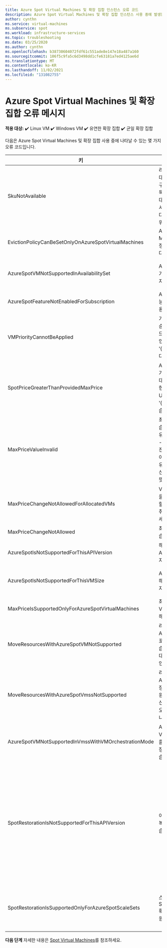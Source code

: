 ```yaml
---
title: Azure Spot Virtual Machines 및 확장 집합 인스턴스 오류 코드
description: Azure Spot Virtual Machines 및 확장 집합 인스턴스 사용 중에 발생할 수 있는 오류 코드를 알아봅니다.
author: cynthn
ms.service: virtual-machines
ms.subservice: spot
ms.workload: infrastructure-services
ms.topic: troubleshooting
ms.date: 03/25/2020
ms.author: cynthn
ms.openlocfilehash: b38730604072fdf61c551ade8e147e18a487a160
ms.sourcegitcommit: 106f5c9fa5c6d3498dd1cfe63181a7ed4125ae6d
ms.translationtype: MT
ms.contentlocale: ko-KR
ms.lasthandoff: 11/02/2021
ms.locfileid: "131082755"
---
```

# <a name="error-messages-for-azure-spot-virtual-machines-and-scale-sets"></a>Azure Spot Virtual Machines 및 확장 집합 오류 메시지

**적용 대상:** :heavy_check_mark: Linux VM :heavy_check_mark: Windows VM :heavy_check_mark: 유연한 확장 집합 :heavy_check_mark: 균일 확장 집합

다음은 Azure Spot Virtual Machines 및 확장 집합 사용 중에 나타날 수 있는 몇 가지 오류 코드입니다.


| 키 | 메시지 | Description |
|-----|---------|-------------|
| SkuNotAvailable | 리소스 ‘\<resource\>’에 대해 요청된 계층은 현재 구독’\<subscriptionID\>’에 대한 위치‘\<location\>’에서 사용할 수 없습니다. 다른 계층에 시도하거나 위치를 바꿔 배포하세요. | 해당 위치에는 VM이나 확장 집합 인스턴스를 만들 수 있는 Azure 스폿 가상 머신 용량이 부족합니다. |
| EvictionPolicyCanBeSetOnlyOnAzureSpotVirtualMachines  |  Azure Spot Virtual Machines에 대한 제거 정책만 설정할 수 있습니다. | 해당 VM은 Azure 스폿 가상 머신이 아니므로 제거 정책을 설정할 수 없습니다. |
| AzureSpotVMNotSupportedInAvailabilitySet  |  Azure 스폿 가상 머신은 가용성 집합에서 지원되지 않습니다. | Azure 스폿 가상 머신을 사용하거나 가용성 집합에서 VM을 사용해야 하며 둘 다 선택할 수는 없습니다. |
| AzureSpotFeatureNotEnabledForSubscription  |  Azure 스폿 가상 머신 기능을 사용하여 구독을 사용할 수 없습니다. | Azure Spot Virtual Machines를 지원하는 구독을 사용하세요. |
| VMPriorityCannotBeApplied  |  가상 머신을 만들 때 우선 순위를 지정하지 않았으므로 지정된 우선 순위 값인 '{0}'을 가상 머신인 '{1}'에 적용할 수 없습니다. | VM을 만들 때 우선 순위를 지정하세요. |
| SpotPriceGreaterThanProvidedMaxPrice  |  Azure 스폿 가상 머신 크기 '{3}'에 대해 제공된 최대 가격인 '{1} USD'가 현재 스폿 가격인 '{2} USD'보다 낮으므로 '{0}' 작업을 수행할 수 없습니다. | 최대 가격을 더 높게 선택합니다. 자세한 내용은 [Linux](https://azure.microsoft.com/pricing/details/virtual-machines/linux/) 또는 [Windows](https://azure.microsoft.com/pricing/details/virtual-machines/windows/)의 가격 정보를 참조하세요.|
| MaxPriceValueInvalid  |  최대 가격 값이 잘못되었습니다. 최대 가격에 대해 유일하게 지원하는 값은 -1이거나 0보다 큰 10진수입니다. 최대 가격 값이 -1인 경우, 가격을 이유로 Azure 스폿 가상 머신을 제거하지 않는다는 뜻입니다. | 유효한 최대 가격을 입력하세요. 자세한 내용은 [Linux](https://azure.microsoft.com/pricing/details/virtual-machines/linux/) 또는 [Windows](https://azure.microsoft.com/pricing/details/virtual-machines/windows/)의 가격 책정을 참조하세요. |
| MaxPriceChangeNotAllowedForAllocatedVMs | VM '{0}'이 할당되어 있을 때는 최대 가격 변경을 할 수 없습니다. 할당을 취소한 다음 다시 시도하세요. | 최대 가격을 변경할 수 있도록 VM을 중지하거나 할당 취소합니다. |
| MaxPriceChangeNotAllowed | 최대 가격을 변경할 수 없습니다. | 해당 VM의 최대 가격을 변경할 수 없습니다. |
| AzureSpotIsNotSupportedForThisAPIVersion  |  해당 API 버전에는 Azure 스폿 가상 머신이 지원되지 않습니다. | API 버전이 2019-03-01이어야 합니다. |
| AzureSpotIsNotSupportedForThisVMSize  |  Azure 스폿 가상 머신이 해당 VM 크기({0})에서 지원되지 않습니다. | 다른 VM 크기를 선택하세요. 자세한 내용은 [Azure Spot Virtual Machines](./spot-vms.md)을 참조하세요. |
| MaxPriceIsSupportedOnlyForAzureSpotVirtualMachines  |  최대 가격이 Azure Spot Virtual Machines에 대해서만 지원됩니다. | 자세한 내용은 [Azure Spot Virtual Machines](./spot-vms.md)을 참조하세요. |
| MoveResourcesWithAzureSpotVMNotSupported  |  리소스 이동 요청에 Azure 스폿 가상 머신이 포함됩니다. 지원되지 않습니다. 가상 머신 ID에 대한 오류 세부 정보를 확인합니다. | Azure Spot Virtual Machines를 이동할 수 없습니다. |
| MoveResourcesWithAzureSpotVmssNotSupported  |  리소스 이동 요청에 Azure 스폿 가상 머신 확장 집합이 포함됩니다. 지원되지 않습니다. 가상 머신 확장 집합 ID에 대한 오류 세부 정보를 확인합니다. | Azure 스폿 가상 머신 확장 집합 인스턴스를 이동할 수 없습니다. |
| AzureSpotVMNotSupportedInVmssWithVMOrchestrationMode | Azure 스폿 가상 머신이 VM 오케스트레이션 모드를 사용하는 가상 머신 확장 집합에서 지원되지 않습니다. | Azure 스폿 가상 머신 인스턴스를 사용하려면 오케스트레이션 모드를 가상 머신 확장 집합으로 설정하세요. |
| SpotRestorationIsNotSupportedForThisAPIVersion | 이 API 버전에서는 스폿 복원 기능이 지원되지 않습니다. |  기존 확장 집합의 경우 API 버전 2021-07-01 이상에서 를 사용하여 PATCH를 수행합니다. <br><br> 새 확장 집합 배포의 경우 API 버전 2021-07-01 이상 버전을 사용하여 Azure Resource Manager 템플릿에 다음 속성을 추가합니다. <br><br> :::image type="content" source="media/spot/spot-try-restore-error-codes-1.png" alt-text="올바른 API 버전을 사용하는 오류 코드 샘플입니다.":::| 
| SpotRestorationIsSupportedOnlyForAzureSpotScaleSets | 스폿 복원 기능은 Azure Spot Virtual Machine 확장 집합에 대해서만 지원됩니다. | 스폿 복원 기능은 Azure Spot Virtual Machine 확장 집합에 대해서만 지원됩니다. 이 기능을 사용하려면 Virtual Machine 확장 집합을 사용하여 Azure Spot을 배포합니다. | 


**다음 단계** 자세한 내용은 [Spot Virtual Machines](./spot-vms.md)를 참조하세요.

